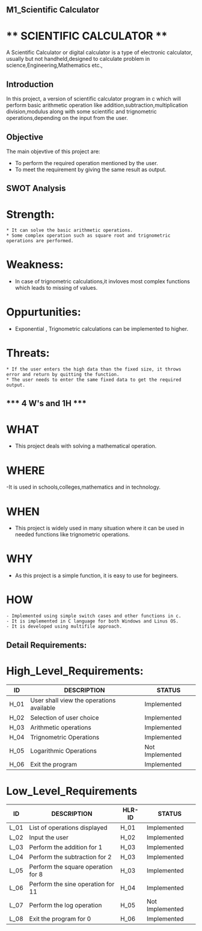 ## M1_Scientific Calculator
# ** SCIENTIFIC CALCULATOR **
  A Scientific Calculator or digital calculator is a type of electronic calculator, usually but not handheld,designed to calculate problem in science,Engineering,Mathematics etc.,
## Introduction
In this project, a version of scientific calculator program in c which will perform basic arithmetic operation like addition,subtraction,multiplication division,modulus along with some scientific and 
trignometric operations,depending on the input from the user.
## Objective
The main objevtive of this project are:
* To perform the required operation mentioned by the user.
* To meet the requirement by giving the same result as output.
## SWOT Analysis
# Strength:

    * It can solve the basic arithmetic operations.
    * Some complex operation such as square root and trignometric operations are performed.
# Weakness:

   * In case of trignometric calculations,it invloves most complex functions which leads to missing of values.
# Oppurtunities:
 
   * Exponential , Trignometric calculations can be implemented to higher.
# Threats:
    
    * If the user enters the high data than the fixed size, it throws error and return by quitting the function.
    * The user needs to enter the same fixed data to get the required output.
## *** 4 W's and 1H ***
 # WHAT
   
   - This project deals with solving a mathematical operation.
 # WHERE
 
   -It is used in schools,colleges,mathematics and in technology.
 # WHEN
  
   - This project is widely used in many situation where it can be used in needed functions like trignometric operations.
 # WHY
 
   - As this project is a simple function, it is easy to use for begineers.
 # HOW
 
    - Implemented using simple switch cases and other functions in c.
    - It is implemented in C language for both Windows and Linus OS.
    - It is developed using multifile approach.
## Detail Requirements:
 
 # High_Level_Requirements:
  
  |ID|DESCRIPTION|STATUS
  |-------|-------|-------|
  |H_01|User shall view the operations available|Implemented|
  |H_02|Selection of user choice|Implemented|
  |H_03|Arithmetic operations|Implemented|
  |H_04|Trignometric Operations|Implemented|
  |H_05|Logarithmic Operations|Not Implemented|
  |H_06|Exit the program|Implemented|
  
  # Low_Level_Requirements
  
  |ID|DESCRIPTION|HLR-ID|STATUS|
  |-------|-------|-------|-------|
  |L_01|List of operations displayed|H_01|Implemented|
  |L_02|Input the user|H_02|Implemented|
  |L_03|Perform the addition for 1|H_03|Implemented|
  |L_04|Perform the subtraction for 2|H_03|Implemented|
  |L_05|Perform the square operation for 8|H_03|Implemented|
  |L_06|Perform the sine operation for 11|H_04|Implemented|
  |L_07|Perform the log operation|H_05|Not Implemented|
  |L_08|Exit the program for 0|H_06|Implemented|
